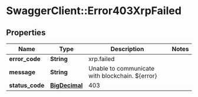 # SwaggerClient::Error403XrpFailed

## Properties
Name | Type | Description | Notes
------------ | ------------- | ------------- | -------------
**error_code** | **String** | xrp.failed | 
**message** | **String** | Unable to communicate with blockchain. ${error} | 
**status_code** | [**BigDecimal**](BigDecimal.md) | 403 | 


